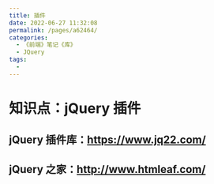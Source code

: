 ```yaml
---
title: 插件
date: 2022-06-27 11:32:08
permalink: /pages/a62464/
categories:
  - 《前端》笔记《库》
  - JQuery
tags:
  - 
---
```

# 知识点：jQuery 插件

## jQuery 插件库：https://www.jq22.com/

## jQuery 之家：http://www.htmleaf.com/